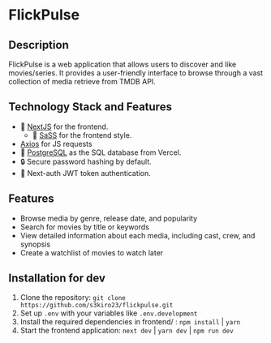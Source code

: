 # FlickPulse

## Description
FlickPulse is a web application that allows users to discover and like movies/series. It provides a user-friendly interface to browse through a vast collection of media retrieve from TMDB API.

## Technology Stack and Features

- 🚀 [NextJS](https://nextjs.org/) for the frontend.
    - 🎨 [SaSS](https://sass-lang.com/) for the frontend style.
- [Axios](https://axios-http.com/docs/intro) for JS requests
- 💾 [PostgreSQL](https://www.postgresql.org) as the SQL database from Vercel.
- 🔒 Secure password hashing by default.
- 🔑 Next-auth JWT token authentication.

## Features
- Browse media by genre, release date, and popularity
- Search for movies by title or keywords
- View detailed information about each media, including cast, crew, and synopsis
- Create a watchlist of movies to watch later

## Installation for dev
1. Clone the repository: `git clone https://github.com/s3kiro23/flickpulse.git`
2. Set up `.env` with your variables like `.env.development`
3. Install the required dependencies in frontend/ : `npm install` | `yarn`
4. Start the frontend application: `next dev` | `yarn dev` | `npm run dev`

